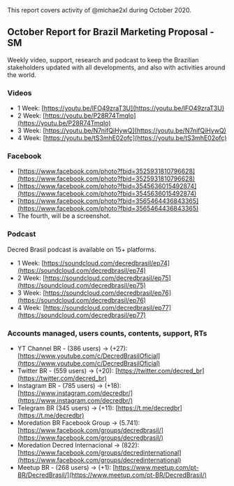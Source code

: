 This report covers activity of @michae2xl during October 2020.

## October Report for Brazil Marketing Proposal - SM

Weekly video, support, research and podcast to keep the Brazilian stakeholders updated with all developments, and also with activities around the world.

### Videos

* 1 Week: [https://youtu.be/IFO49zraT3U](https://youtu.be/IFO49zraT3U)
* 2 Week: [https://youtu.be/P28R74TmqIo](https://youtu.be/P28R74TmqIo)
* 3 Week: [https://youtu.be/N7nifQiHywQ](https://youtu.be/N7nifQiHywQ)
* 4 Week: [https://youtu.be/tS3mhE02ofc](https://youtu.be/tS3mhE02ofc)

### Facebook

* [https://www.facebook.com/photo?fbid=3525931810796628](https://www.facebook.com/photo?fbid=3525931810796628)
* [https://www.facebook.com/photo?fbid=3545636015492874](https://www.facebook.com/photo?fbid=3545636015492874)
* [https://www.facebook.com/photo?fbid=3565464436843365](https://www.facebook.com/photo?fbid=3565464436843365)
* The fourth, will be a screenshot.

### Podcast

Decred Brasil podcast is available on 15+ platforms.

* 1 Week: [https://soundcloud.com/decredbrasil/ep74](https://soundcloud.com/decredbrasil/ep74)
* 2 Week: [https://soundcloud.com/decredbrasil/ep75](https://soundcloud.com/decredbrasil/ep75)
* 3 Week: [https://soundcloud.com/decredbrasil/ep76](https://soundcloud.com/decredbrasil/ep76)
* 4 Week: [https://soundcloud.com/decredbrasil/ep77](https://soundcloud.com/decredbrasil/ep77)

### Accounts managed, users counts, contents, support, RTs

* YT Channel BR - (386 users) -&gt; (+27): [https://www.youtube.com/c/DecredBrasilOficial](https://www.youtube.com/c/DecredBrasilOficial)
* Twitter BR - (559 users) -&gt; (+20): [https://twitter.com/decred_br](https://twitter.com/decred_br)
* Instagram BR - (785 users) -&gt; (+18): [https://www.instagram.com/decredbr/](https://www.instagram.com/decredbr/)
* Telegram BR (345 users) -&gt; (+11): [https://t.me/decredbr](https://t.me/decredbr)
* Moredation BR Facebook Group -&gt; (5.741): [https://www.facebook.com/groups/decredbrasil/](https://www.facebook.com/groups/decredbrasil/)
* Moredation Decred Internacional -&gt; (822): [https://www.facebook.com/groups/decredinternational](https://www.facebook.com/groups/decredinternational)
* Meetup BR - (268 users) -&gt; (+1): [https://www.meetup.com/pt-BR/DecredBrasil/](https://www.meetup.com/pt-BR/DecredBrasil/)
